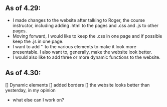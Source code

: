 ## As of 4.29: 
- I made changes to the website after talking to Roger, the course instructor, including adding .html to the pages and .css and .js to other pages.  
- Moving forward, I would like to keep the .css in one page and if possible keep the .js in one page.
- I want to add '<border>' to the various elements to make it look more presentable.  I also want to, generally, make the website look better.  
- I would also like to add three or more dynamic functions to the website. 
## As of 4.30:
[] Dynamic elements 
[] added borders
[] the website looks better than yesterday, in my opinion
- what else can I work on? 
